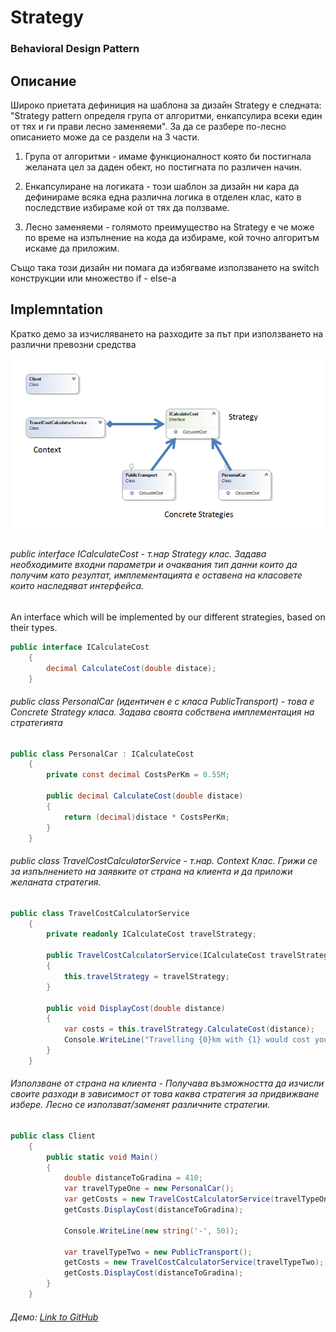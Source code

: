 # Strategy
### Behavioral Design Pattern

## Описание
Широко приетата дефиниция на шаблона за дизайн Strategy е следната: "Strategy pattern определя група от алгоритми, енкапсулира всеки един от тях и ги прави лесно заменяеми". За да се разбере по-лесно описанието може да се раздели на 3 части.

1) Група от алгоритми - имаме функционалност която  би постигнала желаната цел за даден обект, но постигната по различен начин.

2) Енкапсулиране на логиката - този шаблон за дизайн ни кара да дефинираме всяка една различна логика в отделен клас, като в последствие избираме кой от тях да ползваме.

3) Лесно заменяеми - голямото преимущество на Strategy е че може по време на изпълнение на кода да избираме, кой точно алгоритъм искаме да приложим. 

Също така този дизайн ни помага да избягваме използването на switch конструкции или множество if - else-a

## Implemntation
Кратко демо за изчисляването на разходите за път при използването на различни превозни средства

![alt text](diagrams/strategy.png)

###### public interface ICalculateCost - т.нар Strategy клас. Задава необходимите входни параметри и очаквания тип данни които да получим като резултат, имплементацията е оставена на класовете които наследяват интерфейса.
An interface which will be implemented by our different strategies, based on their types.
~~~c#
public interface ICalculateCost
    {
        decimal CalculateCost(double distace);
    }
~~~

###### public class PersonalCar (идентичен е с класа PublicTransport) - това е Concrete Strategy класа. Задава своята собствена имплементация на стратегията
~~~c#
public class PersonalCar : ICalculateCost
    {
        private const decimal CostsPerKm = 0.55M;

        public decimal CalculateCost(double distace)
        {
            return (decimal)distace * CostsPerKm;
        }
    }
~~~

###### public class TravelCostCalculatorService - т.нар. Context Клас. Грижи се за изпълнението на заявките от страна на клиента и да приложи желаната стратегия. 
~~~c#
public class TravelCostCalculatorService
    {
        private readonly ICalculateCost travelStrategy;

        public TravelCostCalculatorService(ICalculateCost travelStrategy)
        {
            this.travelStrategy = travelStrategy;
        }

        public void DisplayCost(double distance)
        {
            var costs = this.travelStrategy.CalculateCost(distance);
            Console.WriteLine("Travelling {0}km with {1} would cost you {2:C2}", distance, this.travelStrategy.GetType().Name, costs);
        }
    }
~~~

###### Използване от страна на клиента - Получава възможността да изчисли своите разходи в зависимост от това каква стратегия за придвижване избере. Лесно се използват/заменят различните стратегии. 
~~~c#
public class Client
    {
        public static void Main()
        {
            double distanceToGradina = 410;
            var travelTypeOne = new PersonalCar();
            var getCosts = new TravelCostCalculatorService(travelTypeOne);
            getCosts.DisplayCost(distanceToGradina);

            Console.WriteLine(new string('-', 50));

            var travelTypeTwo = new PublicTransport();
            getCosts = new TravelCostCalculatorService(travelTypeTwo);
            getCosts.DisplayCost(distanceToGradina);
        }
    }
~~~

###### Демо: [Link to GitHub](https://github.com/clangelov/TelerikAcademyHomework/tree/master/08_High-QualityCode/BehavioralPatterns-Homework/demos/StrategyPatternTransportCostDemo) 
